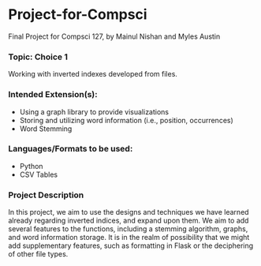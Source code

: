 # Project-for-Compsci
Final Project for Compsci 127, by Mainul Nishan and Myles Austin

### Topic: Choice 1
Working with inverted indexes developed from files. 

### Intended Extension(s):
 - Using a graph library to provide visualizations
 - Storing and utilizing word information (i.e., position, occurrences)
 - Word Stemming

### Languages/Formats to be used:

 - Python
 - CSV Tables

### Project Description

In this project, we aim to use the designs and techniques we have learned already regarding inverted indices, and expand upon them. We aim to add several features to the functions, including a stemming algorithm, graphs, and word information storage. It is in the realm of possibility that we might add supplementary features, such as formatting in Flask or the deciphering of other file types.
